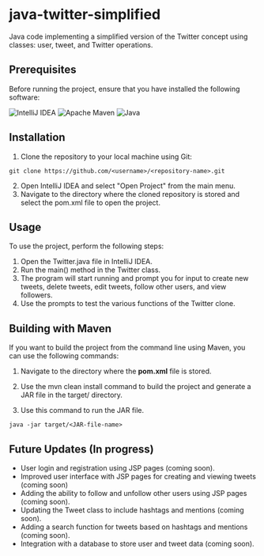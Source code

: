 # java-twitter-simplified
Java code implementing a simplified version of the Twitter concept using classes: user, tweet, and Twitter operations.

## Prerequisites
Before running the project, ensure that you have installed the following software:

<img alt="IntelliJ IDEA" src="https://img.shields.io/badge/IntelliJIDEA-000000.svg?style=for-the-badge&logo=intellij-idea&logoColor=white"/> ![Apache Maven](https://img.shields.io/badge/Apache%20Maven-C71A36?style=for-the-badge&logo=Apache%20Maven&logoColor=white)  <img alt="Java" src="https://img.shields.io/badge/java-%23ED8B00.svg?style=for-the-badge&logo=java&logoColor=white"/>

## Installation
1. Clone the repository to your local machine using Git:
```
git clone https://github.com/<username>/<repository-name>.git
```
2. Open IntelliJ IDEA and select "Open Project" from the main menu.
3. Navigate to the directory where the cloned repository is stored and select the pom.xml file to open the project.

## Usage
To use the project, perform the following steps:

1. Open the Twitter.java file in IntelliJ IDEA.
3. Run the main() method in the Twitter class.
5. The program will start running and prompt you for input to create new tweets, delete tweets, edit tweets, follow other users, and view followers.
7. Use the prompts to test the various functions of the Twitter clone.

## Building with Maven
If you want to build the project from the command line using Maven, you can use the following commands:

1. Navigate to the directory where the **pom.xml** file is stored.

2. Use the mvn clean install command to build the project and generate a JAR file in the target/ directory.

3. Use this command to run the JAR file.
```
java -jar target/<JAR-file-name>
```





## Future Updates (In progress)
- User login and registration using JSP pages (coming soon).
- Improved user interface with JSP pages for creating and viewing tweets (coming soon)
- Adding the ability to follow and unfollow other users using JSP pages (coming soon).
- Updating the Tweet class to include hashtags and mentions (coming soon).
- Adding a search function for tweets based on hashtags and mentions (coming soon).
- Integration with a database to store user and tweet data (coming soon).

